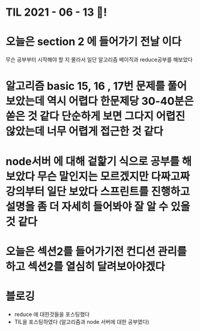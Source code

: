 # TIL 2021 - 06 - 13 📖!
# 오늘은 section 2 에 들어가기 전날 이다
무슨 공부부터 시작해야 할 지 몰라서 일단 알고리즘 베이직과 reduce공부를 해보았다
# 알고리즘 basic 15, 16 , 17번 문제를 풀어보았는데 역시 어렵다 한문제당 30-40분은 쏟은 것 같다 단순하게 보면 그다지 어렵진 않았는데 너무 어렵게 접근한 것 같다
# node서버 에 대해 겉핥기 식으로 공부를 해보았다 무슨 말인지는 모르겠지만 다짜고짜 강의부터 일단 보았다 스프린트를 진행하고 설명을 좀 더 자세히 들어봐야 잘 알 수 있을것 같다
# 오늘은 섹션2를 들어가기전 컨디션 관리를하고 섹션2를 열심히 달려보아야겠다

# 블로깅
- reduce 에 대한것들을 포스팅했다
- TIL을 포스팅하였다 (알고리즘과 node 서버에 대한 공부였다)
